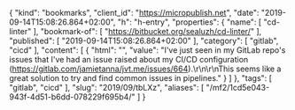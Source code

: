{
  "kind": "bookmarks",
  "client_id": "https://micropublish.net",
  "date": "2019-09-14T15:08:26.864+02:00",
  "h": "h-entry",
  "properties": {
    "name": [
      "cd-linter"
    ],
    "bookmark-of": [
      "https://bitbucket.org/sealuzh/cd-linter/"
    ],
    "published": [
      "2019-09-14T15:08:26.864+02:00"
    ],
    "category": [
      "gitlab",
      "cicd"
    ],
    "content": [
      {
        "html": "",
        "value": "I've just seen in my GitLab repo's issues that I've had an issue raised about my CI/CD configuration (https://gitlab.com/jamietanna/jvt.me/issues/664).\r\n\r\nThis seems like a great solution to try and find common issues in pipelines."
      }
    ]
  },
  "tags": [
    "gitlab",
    "cicd"
  ],
  "slug": "2019/09/tbLXz",
  "aliases": [
    "/mf2/1cd5e043-943f-4d51-b6dd-078229f695b4/"
  ]
}
